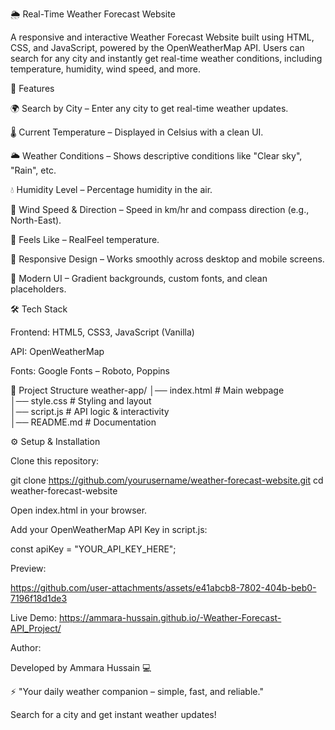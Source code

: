 🌦️ Real-Time Weather Forecast Website

A responsive and interactive Weather Forecast Website built using HTML, CSS, and JavaScript, powered by the OpenWeatherMap API.
Users can search for any city and instantly get real-time weather conditions, including temperature, humidity, wind speed, and more.

🚀 Features

🌍 Search by City – Enter any city to get real-time weather updates.

🌡️ Current Temperature – Displayed in Celsius with a clean UI.

🌥️ Weather Conditions – Shows descriptive conditions like "Clear sky", "Rain", etc.

💧 Humidity Level – Percentage humidity in the air.

💨 Wind Speed & Direction – Speed in km/hr and compass direction (e.g., North-East).

🤗 Feels Like – RealFeel temperature.

📱 Responsive Design – Works smoothly across desktop and mobile screens.

🎨 Modern UI – Gradient backgrounds, custom fonts, and clean placeholders.

🛠️ Tech Stack

Frontend: HTML5, CSS3, JavaScript (Vanilla)

API: OpenWeatherMap

Fonts: Google Fonts – Roboto, Poppins

📂 Project Structure
weather-app/
│── index.html       # Main webpage  
│── style.css        # Styling and layout  
│── script.js        # API logic & interactivity  
│── README.md        # Documentation  

⚙️ Setup & Installation

Clone this repository:

git clone https://github.com/yourusername/weather-forecast-website.git
cd weather-forecast-website


Open index.html in your browser.

Add your OpenWeatherMap API Key in script.js:

const apiKey = "YOUR_API_KEY_HERE";

Preview:







https://github.com/user-attachments/assets/e41abcb8-7802-404b-beb0-7196f18d1de3

Live Demo:  https://ammara-hussain.github.io/-Weather-Forecast-API_Project/

Author:

Developed by Ammara Hussain 💻

⚡ "Your daily weather companion – simple, fast, and reliable."


Search for a city and get instant weather updates!
